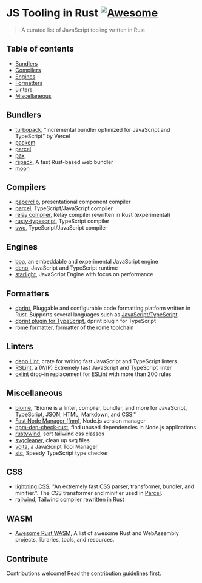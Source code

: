 # JS Tooling in Rust [![Awesome](https://awesome.re/badge.svg)](https://awesome.re)


> A curated list of JavaScript tooling written in Rust


##  Table of contents

- [Bundlers](#bundlers)
- [Compilers](#compilers)
- [Engines](#engines)
- [Formatters](#formatters)
- [Linters](#linters)
- [Miscellaneous](#miscellaneous)

## Bundlers

- [turbopack](https://turbo.build/pack), "incremental bundler optimized for JavaScript and TypeScript" by Vercel
- [packem](https://packem.github.io/)
- [parcel](https://parceljs.org/)
- [pax](https://github.com/vitali2y/pax)
- [rspack](https://www.rspack.dev/), A fast Rust-based web bundler
- [moon](https://github.com/moonrepo/moon)

## Compilers

- [paperclip](https://paperclip.dev/), presentational component compiler
- [parcel](https://parceljs.org/),  TypeScript/JavaScript compiler
- [relay compiler](https://github.com/facebook/relay/tree/master/compiler), Relay compiler rewritten in  Rust (experimental)
- [rusty-typescript](https://github.com/yever/rusty-typescript), TypeScript compiler
- [swc](https://github.com/swc-project/swc), TypeScript/JavaScript compiler

## Engines

- [boa](https://github.com/boa-dev/boa), an embeddable and experimental JavaScript engine
- [deno](https://github.com/denoland/deno), JavaScript and TypeScript runtime 
- [starlight](https://github.com/Starlight-JS/starlight), JavaScript Engine with focus on performance


## Formatters

- [dprint](https://dprint.dev), Pluggable and configurable code formatting platform written in Rust. Supports several languages such as [JavaScript/TypeScript](https://dprint.dev/plugins/typescript/).
- [dprint plugin for TypeScript](https://github.com/dprint/dprint-plugin-typescript), dprint plugin for TypeScript 
- [rome formatter](https://rome.tools/#getting-started), formatter of the rome toolchain 

## Linters

- [deno Lint](https://github.com/denoland/deno_lint), crate for writing fast JavaScript and TypeScript linters
- [RSLint](https://github.com/rslint/rslint), a (WIP) Extremely fast JavaScript and TypeScript linter
- [oxlint](https://oxc-project.github.io/docs/guide/usage/linter.html) drop-in replacement for ESLint with more than 200 rules


## Miscellaneous

- [biome](https://biomejs.dev/), "Biome is a linter, compiler, bundler, and more for JavaScript, TypeScript, JSON, HTML, Markdown, and CSS." 
- [Fast Node Manager (fnm)](https://github.com/Schniz/fnm), Node.js version manager
- [npm-dep-check-rust](https://github.com/saiumesh535/npm-dep-chek-rust), find unused dependencies in Node.js applications
- [rustywind](https://github.com/avencera/rustywind), sort tailwind css classes
- [svgcleaner](https://github.com/RazrFalcon/svgcleaner), clean up svg files
- [volta](https://volta.sh/), a JavaScript Tool Manager
- [stc](https://github.com/dudykr/stc), Speedy TypeScript type checker


## CSS
- [lightning CSS](https://lightningcss.dev/), "An extremely fast CSS parser, transformer, bundler, and minifier.". The CSS transformer and minifier used in [Parcel](https://parceljs.org/).
- [railwind](https://github.com/pintariching/railwind), Tailwind compiler rewritten in Rust

## WASM
 
- [Awesome Rust WASM](https://github.com/rustwasm/awesome-rust-and-webassembly), A list of awesome Rust and WebAssembly projects, libraries, tools, and resources.

## Contribute

Contributions welcome! Read the [contribution guidelines](CONTRIBUTING.md) first.

